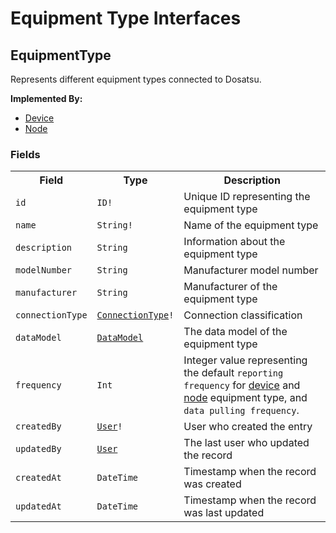 # Equipment Type Interfaces

## EquipmentType

Represents different equipment types connected to Dosatsu.

**Implemented By:**

-   [Device](./equipmentTypeObjects.md#device)
-   [Node](./equipmentTypeObjects.md#node)

### Fields

<table>
    <tr>
        <th nowrap>Field</th>
        <th nowrap>Type</th>
        <th nowrap>Description</th>
    </tr>
    <tr>
        <td nowrap><code>id</code></td>
        <td nowrap><code>ID!</code></td>
        <td>Unique ID representing the equipment type</td>
    </tr>
    <tr>
        <td nowrap><code>name</code></td>
        <td nowrap><code>String!</code></td>
        <td>Name of the equipment type</td>
    </tr>
    <tr>
        <td nowrap><code>description</code></td>
        <td nowrap><code>String</code></td>
        <td>Information about the equipment type</td>
    </tr>
    <tr>
        <td nowrap><code>modelNumber</code></td>
        <td nowrap><code>String</code></td>
        <td>Manufacturer model number</td>
    </tr>
    <tr>
        <td nowrap><code>manufacturer</code></td>
        <td nowrap><code>String</code></td>
        <td>Manufacturer of the equipment type</td>
    </tr>
    <tr>
        <td nowrap><code>connectionType</code></td>
        <td nowrap><code><a href="./equipmentTypeEnums.html#connectiontype">ConnectionType</a>!</code></td>
        <td>Connection classification</td>
    </tr>
    <tr>
        <td nowrap><code>dataModel</code></td>
        <td nowrap><code><a href="./equipmentObjects.html#datamodel">DataModel</a></code></td>
        <td>The data model of the equipment type</td>
    </tr>
    <tr>
        <td nowrap><code>frequency</code></td>
        <td nowrap><code>Int</code></td>
        <td>Integer value representing the default <code>reporting frequency</code> for <a href="./equipmentTypeObjects.html#device">device</a> and <a href="./equipmentTypeObjects.html#node">node</a> equipment type,
        and <code>data pulling frequency</code>.</td>
    </tr>
    <tr>
        <td nowrap><code>createdBy</code></td>
        <td nowrap><code><a href="../userManagement/userObjects.html#user">User</a>!</code></td>
        <td>User who created the entry</td>
    </tr>
    <tr>
        <td nowrap><code>updatedBy</code></td>
        <td nowrap><code><a href="../userManagement/userObjects.html#user">User</a></code></td>
        <td>The last user who updated the record</td>
    </tr>
    <tr>
        <td nowrap><code>createdAt</code></td>
        <td nowrap><code>DateTime</code></td>
        <td>Timestamp when the record was created</td>
    </tr>
    <tr>
        <td nowrap><code>updatedAt</code></td>
        <td nowrap><code>DateTime</code></td>
        <td>Timestamp when the record was last updated</td>
    </tr>
</table>
